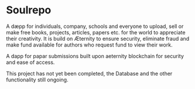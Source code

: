 # Soulrepo

A dæpp for individuals, company, schools and everyone to upload, sell or make free books, projects, articles, papers etc. for the world to appreciate their creativity. It is build on Æternity to ensure security, eliminate fraud and make fund available for authors who request fund to view their work.

A dapp for papar submissions built upon aeternity blockchain for security and ease of access.

This project has not yet been completed, the Database and the other functionality still ongoing.

